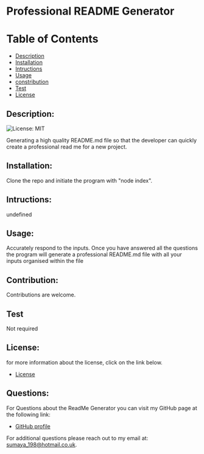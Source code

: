 # Professional README Generator
    
  # Table of Contents
   
  - [Description](#description)
  - [Installation](#installation)
  - [Intructions](#instructions)
  - [Usage](#usage)
  - [constribution](#contribution)
  - [Test](#test)
  - [License](#license)

## Description:
![License: MIT](https://img.shields.io/badge/License-MIT-yellow.svg "Liscense Badge")

  Generating a high quality README.md file so that the developer can quickly create a professional read me for a new project.

## Installation:
Clone the repo and initiate the program with "node index".

## Intructions:
undefined

## Usage:
Accurately respond to the inputs. Once you have answered all the questions the program will generate a professional README.md file with all your inputs organised within the file

## Contribution:
Contributions are welcome.

## Test
Not required

## License:
for more information about the license, click on the link below.
- [License](https://opensource.org/licenses/MIT)


## Questions:
  For Questions about the ReadMe Generator you can visit my GitHub page at the following link:
  - [GitHub profile](https://github.com/Sumaya198)

  For additional questions please reach out to my email at: sumaya_198@hotmail.co.uk.